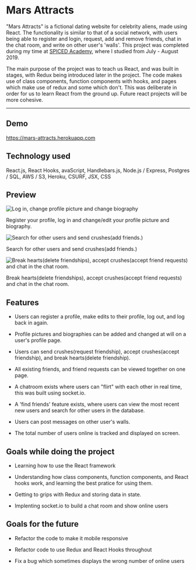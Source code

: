 # Mars Attracts

"Mars Attracts" is a fictional dating website for celebrity aliens, made using React. The functionality is similar to that of a social network, with users being able to register and login, request, add and remove friends, chat in the chat room, and write on other user's 'walls'. This project was completed during my time at [SPICED Academy](https://www.spiced.academy/program/full-stack-web-development/), where I studied from July - August 2019.

The main purpose of the project was to teach us React, and was built in stages, with Redux being introduced later in the project. The code makes use of class components, function components with hooks, and pages which make use of redux and some which don't. This was deliberate in order for us to learn React from the ground up. Future react projects will be more cohesive. 

---

## Demo

https://mars-attracts.herokuapp.com

## Technology used

React.js, React Hooks, avaScript, Handlebars.js, Node.js / Express, Postgres / SQL, AWS / S3, Heroku, CSURF, JSX, CSS

## Preview

![Log in, change profile picture and change biography](https://user-images.githubusercontent.com/45455994/66659381-aebb8680-ec43-11e9-8308-5c233cfbb080.gif)

Register your profile, log in and change/edit your profile picture and biography.

![Search for other users and send crushes(add friends.)](https://user-images.githubusercontent.com/45455994/66659529-f3472200-ec43-11e9-85fc-a7251d88e215.gif)

Search for other users and send crushes(add friends.)

![Break hearts(delete friendships), accept crushes(accept friend requests) and chat in the chat room.](https://user-images.githubusercontent.com/45455994/66659647-2f7a8280-ec44-11e9-8a2d-f12e34be560c.gif)

Break hearts(delete friendships), accept crushes(accept friend requests) and chat in the chat room.


## Features

-   Users can register a profile, make edits to their profile, log out, and log back in again.

-   Profile pictures and biographies can be added and changed at will on a user's profile page.

-   Users can send crushes(request friendship), accept crushes(accept friendship), and break hearts(delete friendship).

-   All existing friends, and friend requests can be viewed together on one page.

-   A chatroom exists where users can "flirt" with each other in real time, this was built using socket.io.

-   A 'find friends' feature exists, where users can view the most recent new users and search for other users in the database.

-   Users can post messages on other user's walls.

-   The total number of users online is tracked and displayed on screen.


## Goals while doing the project

-   Learning how to use the React framework

-   Understanding how class components, function components, and React hooks work, and learning the best pratice for using them.

-   Getting to grips with Redux and storing data in state.

-   Implenting socket.io to build a chat room and show online users


## Goals for the future

-   Refactor the code to make it mobile responsive

-   Refactor code to use Redux and React Hooks throughout

-   Fix a bug which sometimes displays the wrong number of online users